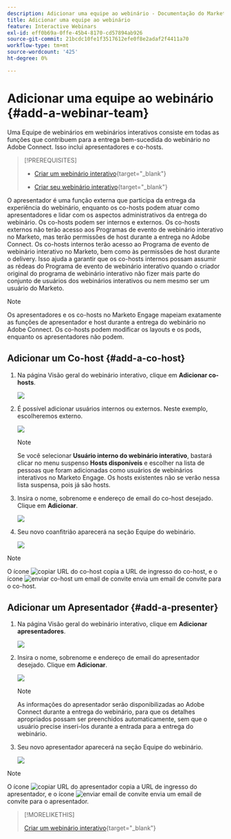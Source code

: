 ```yaml
---
description: Adicionar uma equipe ao webinário - Documentação do Marketo - Documentação do produto
title: Adicionar uma equipe ao webinário
feature: Interactive Webinars
exl-id: eff0b69a-0ffe-45b4-8170-cd57894ab926
source-git-commit: 21bcdc10fe1f3517612efe0f8e2adaf2f4411a70
workflow-type: tm+mt
source-wordcount: '425'
ht-degree: 0%

---
```


# Adicionar uma equipe ao webinário {#add-a-webinar-team}

Uma Equipe de webinários em webinários interativos consiste em todas as funções que contribuem para a entrega bem-sucedida do webinário no Adobe Connect. Isso inclui apresentadores e co-hosts.

>[!PREREQUISITES]
>
>* [Criar um webinário interativo](/help/marketo/product-docs/demand-generation/events/interactive-webinars/create-an-interactive-webinar.md){target="_blank"}
>
>* [Criar seu webinário interativo](/help/marketo/product-docs/demand-generation/events/interactive-webinars/designing-interactive-webinars.md){target="_blank"}

O apresentador é uma função externa que participa da entrega da experiência do webinário, enquanto os co-hosts podem atuar como apresentadores e lidar com os aspectos administrativos da entrega do webinário. Os co-hosts podem ser internos e externos. Os co-hosts externos não terão acesso aos Programas de evento de webinário interativo no Marketo, mas terão permissões de host durante a entrega no Adobe Connect. Os co-hosts internos terão acesso ao Programa de evento de webinário interativo no Marketo, bem como às permissões de host durante o delivery. Isso ajuda a garantir que os co-hosts internos possam assumir as rédeas do Programa de evento de webinário interativo quando o criador original do programa de webinário interativo não fizer mais parte do conjunto de usuários dos webinários interativos ou nem mesmo ser um usuário do Marketo.

>[!NOTE]
>
>Os apresentadores e os co-hosts no Marketo Engage mapeiam exatamente as funções de apresentador e host durante a entrega do webinário no Adobe Connect. Os co-hosts podem modificar os layouts e os pods, enquanto os apresentadores não podem.

## Adicionar um Co-host {#add-a-co-host}

1. Na página Visão geral do webinário interativo, clique em **Adicionar co-hosts**.

   ![](assets/add-a-webinar-team-1.png)

1. É possível adicionar usuários internos ou externos. Neste exemplo, escolheremos externo.

   ![](assets/add-a-webinar-team-2.png)

   >[!NOTE]
   >
   >Se você selecionar **Usuário interno do webinário interativo**, bastará clicar no menu suspenso **Hosts disponíveis** e escolher na lista de pessoas que foram adicionadas como usuários de webinários interativos no Marketo Engage. Os hosts existentes não se verão nessa lista suspensa, pois já são hosts.

1. Insira o nome, sobrenome e endereço de email do co-host desejado. Clique em **Adicionar**.

   ![](assets/add-a-webinar-team-3.png)

1. Seu novo coanfitrião aparecerá na seção Equipe do webinário.

   ![](assets/add-a-webinar-team-4.png)

>[!NOTE]
>
> O ícone ![copiar URL do co-host](assets/icon-copy-join-url.png) copia a URL de ingresso do co-host, e o ícone ![enviar co-host um email de convite](assets/icon-send-invitation-email.png) envia um email de convite para o co-host.

## Adicionar um Apresentador {#add-a-presenter}

1. Na página Visão geral do webinário interativo, clique em **Adicionar apresentadores**.

   ![](assets/add-a-webinar-team-5.png)

1. Insira o nome, sobrenome e endereço de email do apresentador desejado. Clique em **Adicionar**.

   ![](assets/add-a-webinar-team-6.png)

   >[!NOTE]
   >
   >As informações do apresentador serão disponibilizadas ao Adobe Connect durante a entrega do webinário, para que os detalhes apropriados possam ser preenchidos automaticamente, sem que o usuário precise inseri-los durante a entrada para a entrega do webinário.

1. Seu novo apresentador aparecerá na seção Equipe do webinário.

   ![](assets/add-a-webinar-team-7.png)

>[!NOTE]
>
> O ícone ![copiar URL do apresentador](assets/icon-copy-join-url.png) copia a URL de ingresso do apresentador, e o ícone ![enviar email de convite](assets/icon-send-invitation-email.png) envia um email de convite para o apresentador.

>[!MORELIKETHIS]
>
>[Criar um webinário interativo](/help/marketo/product-docs/demand-generation/events/interactive-webinars/create-an-interactive-webinar.md){target="_blank"}
